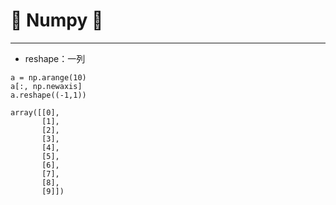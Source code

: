# :rocket: Numpy :facepunch:
---
- reshape：一列
```
a = np.arange(10)
a[:, np.newaxis]
a.reshape((-1,1))
```
```
array([[0],
       [1],
       [2],
       [3],
       [4],
       [5],
       [6],
       [7],
       [8],
       [9]])
```

